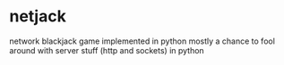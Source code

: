 netjack
=======

network blackjack game implemented in python
mostly a chance to fool around with server stuff (http and sockets) in python